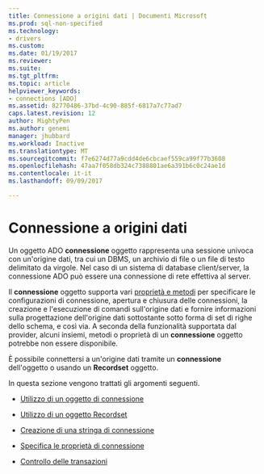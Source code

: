 ```yaml
---
title: Connessione a origini dati | Documenti Microsoft
ms.prod: sql-non-specified
ms.technology:
- drivers
ms.custom: 
ms.date: 01/19/2017
ms.reviewer: 
ms.suite: 
ms.tgt_pltfrm: 
ms.topic: article
helpviewer_keywords:
- connections [ADO]
ms.assetid: 82770486-37bd-4c90-885f-6817a7c77ad7
caps.latest.revision: 12
author: MightyPen
ms.author: genemi
manager: jhubbard
ms.workload: Inactive
ms.translationtype: MT
ms.sourcegitcommit: f7e6274d77a9cdd4de6cbcaef559ca99f77b3608
ms.openlocfilehash: 47aa7f058db324c7388801ae6a391b6c0c24ae1d
ms.contentlocale: it-it
ms.lasthandoff: 09/09/2017

---
```

# <a name="connecting-to-data-sources"></a>Connessione a origini dati
Un oggetto ADO **connessione** oggetto rappresenta una sessione univoca con un'origine dati, tra cui un DBMS, un archivio di file o un file di testo delimitato da virgole. Nel caso di un sistema di database client/server, la connessione ADO può essere una connessione di rete effettiva al server.  
  
 Il **connessione** oggetto supporta vari [proprietà e metodi](../../../ado/reference/ado-api/connection-object-properties-methods-and-events.md) per specificare le configurazioni di connessione, apertura e chiusura delle connessioni, la creazione e l'esecuzione di comandi sull'origine dati e fornire informazioni sulla progettazione dell'origine dati sottostante sotto forma di set di righe dello schema, e così via. A seconda della funzionalità supportata dal provider, alcuni insiemi, metodi o proprietà di un **connessione** oggetto potrebbe non essere disponibile.  
  
 È possibile connettersi a un'origine dati tramite un **connessione** dell'oggetto o usando un **Recordset** oggetto.  
  
 In questa sezione vengono trattati gli argomenti seguenti.  
  
-   [Utilizzo di un oggetto di connessione](../../../ado/guide/data/using-a-connection-object.md)  
  
-   [Utilizzo di un oggetto Recordset](../../../ado/guide/data/using-a-recordset-object.md)  
  
-   [Creazione di una stringa di connessione](../../../ado/guide/data/creating-a-connection-string.md)  
  
-   [Specifica le proprietà di connessione](../../../ado/guide/data/specifying-connection-properties.md)  
  
-   [Controllo delle transazioni](../../../ado/guide/data/controlling-transactions-ado.md)

